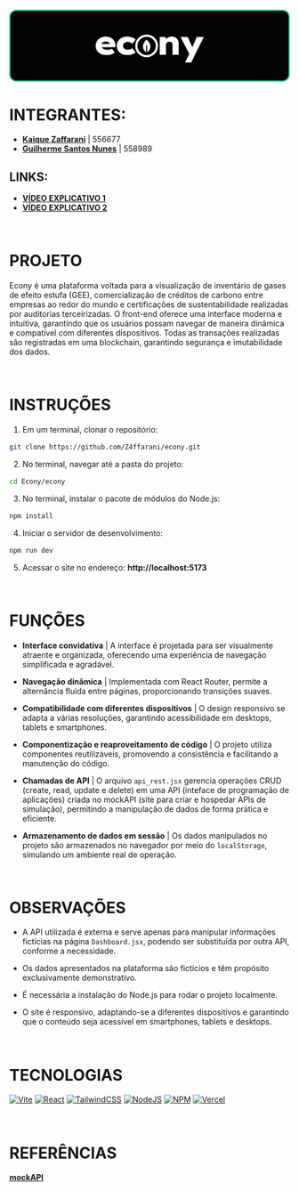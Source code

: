 ![banner](./assets/banner.png)

# INTEGRANTES:
- **[Kaique Zaffarani](https://github.com/Z4ffarani)** | 556677
- **[Guilherme Santos Nunes](https://github.com/sannunez)** | 558989

## LINKS:
- **[VÍDEO EXPLICATIVO 1](https://youtu.be/5BdzgsT5DlY)**
- **[VÍDEO EXPLICATIVO 2](https://youtu.be/2ojkb-5r94c)**

<br>

# PROJETO
Econy é uma plataforma voltada para a visualização de inventário de gases de efeito estufa (GEE), comercialização de créditos de carbono entre empresas ao redor do mundo e certificações de sustentabilidade realizadas por auditorias terceirizadas. O front-end oferece uma interface moderna e intuitiva, garantindo que os usuários possam navegar de maneira dinâmica e compatível com diferentes dispositivos. Todas as transações realizadas são registradas em uma blockchain, garantindo segurança e imutabilidade dos dados.

<br>    

# INSTRUÇÕES
1. Em um terminal, clonar o repositório:
```bash
git clone https://github.com/Z4ffarani/econy.git
```

2. No terminal, navegar até a pasta do projeto:
```bash
cd Econy/econy
```

3. No terminal, instalar o pacote de módulos do Node.js:
```bash
npm install
```

4. Iniciar o servidor de desenvolvimento:
```bash
npm run dev
```

5. Acessar o site no endereço: **http://localhost:5173**

<br>

# FUNÇÕES
- **Interface convidativa** | A interface é projetada para ser visualmente atraente e organizada, oferecendo uma experiência de navegação simplificada e agradável.

- **Navegação dinâmica** | Implementada com React Router, permite a alternância fluida entre páginas, proporcionando transições suaves.
  
- **Compatibilidade com diferentes dispositivos** | O design responsivo se adapta a várias resoluções, garantindo acessibilidade em desktops, tablets e smartphones.

- **Componentização e reaproveitamento de código** | O projeto utiliza componentes reutilizáveis, promovendo a consistência e facilitando a manutenção do código.
  
- **Chamadas de API** | O arquivo `api_rest.jsx` gerencia operações CRUD (create, read, update e delete) em uma API (inteface de programação de aplicações) criada no mockAPI (site para criar e hospedar APIs de simulação), permitindo a manipulação de dados de forma prática e eficiente.

- **Armazenamento de dados em sessão** | Os dados manipulados no projeto são armazenados no navegador por meio do `localStorage`, simulando um ambiente real de operação.

<br>

# OBSERVAÇÕES
- A API utilizada é externa e serve apenas para manipular informações fictícias na página `Dashboard.jsx`, podendo ser substituída por outra API, conforme a necessidade.

- Os dados apresentados na plataforma são fictícios e têm propósito exclusivamente demonstrativo.

- É necessária a instalação do Node.js para rodar o projeto localmente.

- O site é responsivo, adaptando-se a diferentes dispositivos e garantindo que o conteúdo seja acessível em smartphones, tablets e desktops.
  
<br>

# TECNOLOGIAS
[![Vite](https://img.shields.io/badge/vite-%23646CFF.svg?style=for-the-badge&logo=vite&logoColor=white)](https://vitejs.dev)
[![React](https://img.shields.io/badge/react-%2320232a.svg?style=for-the-badge&logo=react&logoColor=%2361DAFB)](https://react.dev)
[![TailwindCSS](https://img.shields.io/badge/tailwindcss-%2338B2AC.svg?style=for-the-badge&logo=tailwind-css&logoColor=white)](https://tailwindcss.com/docs/installation)
[![NodeJS](https://img.shields.io/badge/node.js-6DA55F?style=for-the-badge&logo=node.js&logoColor=white)](https://nodejs.org/en/download/source-code)
[![NPM](https://img.shields.io/badge/NPM-%23CB3837.svg?style=for-the-badge&logo=npm&logoColor=white)](https://www.npmjs.com/package/react-router-dom)
[![Vercel](https://img.shields.io/badge/vercel-%23000000.svg?style=for-the-badge&logo=vercel&logoColor=white)](https://vercel.com/)

<br>

# REFERÊNCIAS

**[mockAPI](https://mockapi.io/projects)**
